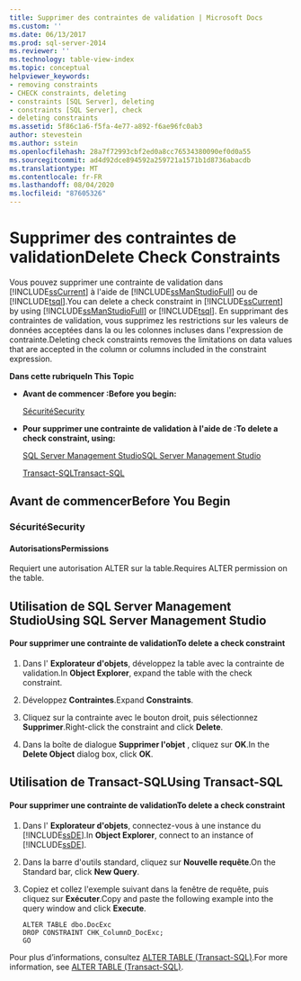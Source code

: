 ```yaml
---
title: Supprimer des contraintes de validation | Microsoft Docs
ms.custom: ''
ms.date: 06/13/2017
ms.prod: sql-server-2014
ms.reviewer: ''
ms.technology: table-view-index
ms.topic: conceptual
helpviewer_keywords:
- removing constraints
- CHECK constraints, deleting
- constraints [SQL Server], deleting
- constraints [SQL Server], check
- deleting constraints
ms.assetid: 5f86c1a6-f5fa-4e77-a892-f6ae96fc0ab3
author: stevestein
ms.author: sstein
ms.openlocfilehash: 28a7f72993cbf2ed0a8cc76534380090ef0d0a55
ms.sourcegitcommit: ad4d92dce894592a259721a1571b1d8736abacdb
ms.translationtype: MT
ms.contentlocale: fr-FR
ms.lasthandoff: 08/04/2020
ms.locfileid: "87605326"
---
```

# <a name="delete-check-constraints"></a><span data-ttu-id="5b1ca-102">Supprimer des contraintes de validation</span><span class="sxs-lookup"><span data-stu-id="5b1ca-102">Delete Check Constraints</span></span>
  <span data-ttu-id="5b1ca-103">Vous pouvez supprimer une contrainte de validation dans [!INCLUDE[ssCurrent](../../includes/sscurrent-md.md)] à l'aide de [!INCLUDE[ssManStudioFull](../../includes/ssmanstudiofull-md.md)] ou de [!INCLUDE[tsql](../../includes/tsql-md.md)].</span><span class="sxs-lookup"><span data-stu-id="5b1ca-103">You can delete a check constraint in [!INCLUDE[ssCurrent](../../includes/sscurrent-md.md)] by using [!INCLUDE[ssManStudioFull](../../includes/ssmanstudiofull-md.md)] or [!INCLUDE[tsql](../../includes/tsql-md.md)].</span></span> <span data-ttu-id="5b1ca-104">En supprimant des contraintes de validation, vous supprimez les restrictions sur les valeurs de données acceptées dans la ou les colonnes incluses dans l'expression de contrainte.</span><span class="sxs-lookup"><span data-stu-id="5b1ca-104">Deleting check constraints removes the limitations on data values that are accepted in the column or columns included in the constraint expression.</span></span>  
  
 <span data-ttu-id="5b1ca-105">**Dans cette rubrique**</span><span class="sxs-lookup"><span data-stu-id="5b1ca-105">**In This Topic**</span></span>  
  
-   <span data-ttu-id="5b1ca-106">**Avant de commencer :**</span><span class="sxs-lookup"><span data-stu-id="5b1ca-106">**Before you begin:**</span></span>  
  
     [<span data-ttu-id="5b1ca-107">Sécurité</span><span class="sxs-lookup"><span data-stu-id="5b1ca-107">Security</span></span>](#Security)  
  
-   <span data-ttu-id="5b1ca-108">**Pour supprimer une contrainte de validation à l'aide de :**</span><span class="sxs-lookup"><span data-stu-id="5b1ca-108">**To delete a check constraint, using:**</span></span>  
  
     [<span data-ttu-id="5b1ca-109">SQL Server Management Studio</span><span class="sxs-lookup"><span data-stu-id="5b1ca-109">SQL Server Management Studio</span></span>](#SSMSProcedure)  
  
     [<span data-ttu-id="5b1ca-110">Transact-SQL</span><span class="sxs-lookup"><span data-stu-id="5b1ca-110">Transact-SQL</span></span>](#TsqlProcedure)  
  
##  <a name="before-you-begin"></a><a name="BeforeYouBegin"></a> <span data-ttu-id="5b1ca-111">Avant de commencer</span><span class="sxs-lookup"><span data-stu-id="5b1ca-111">Before You Begin</span></span>  
  
###  <a name="security"></a><a name="Security"></a> <span data-ttu-id="5b1ca-112">Sécurité</span><span class="sxs-lookup"><span data-stu-id="5b1ca-112">Security</span></span>  
  
####  <a name="permissions"></a><a name="Permissions"></a> <span data-ttu-id="5b1ca-113">Autorisations</span><span class="sxs-lookup"><span data-stu-id="5b1ca-113">Permissions</span></span>  
 <span data-ttu-id="5b1ca-114">Requiert une autorisation ALTER sur la table.</span><span class="sxs-lookup"><span data-stu-id="5b1ca-114">Requires ALTER permission on the table.</span></span>  
  
##  <a name="using-sql-server-management-studio"></a><a name="SSMSProcedure"></a> <span data-ttu-id="5b1ca-115">Utilisation de SQL Server Management Studio</span><span class="sxs-lookup"><span data-stu-id="5b1ca-115">Using SQL Server Management Studio</span></span>  
  
#### <a name="to-delete-a-check-constraint"></a><span data-ttu-id="5b1ca-116">Pour supprimer une contrainte de validation</span><span class="sxs-lookup"><span data-stu-id="5b1ca-116">To delete a check constraint</span></span>  
  
1.  <span data-ttu-id="5b1ca-117">Dans l' **Explorateur d'objets**, développez la table avec la contrainte de validation.</span><span class="sxs-lookup"><span data-stu-id="5b1ca-117">In **Object Explorer**, expand the table with the check constraint.</span></span>  
  
2.  <span data-ttu-id="5b1ca-118">Développez  **Contraintes**.</span><span class="sxs-lookup"><span data-stu-id="5b1ca-118">Expand  **Constraints**.</span></span>  
  
3.  <span data-ttu-id="5b1ca-119">Cliquez sur la contrainte avec le bouton droit, puis sélectionnez **Supprimer**.</span><span class="sxs-lookup"><span data-stu-id="5b1ca-119">Right-click the constraint and click **Delete**.</span></span>  
  
4.  <span data-ttu-id="5b1ca-120">Dans la boîte de dialogue **Supprimer l'objet** , cliquez sur **OK**.</span><span class="sxs-lookup"><span data-stu-id="5b1ca-120">In the **Delete Object** dialog box, click **OK**.</span></span>  
  
##  <a name="using-transact-sql"></a><a name="TsqlProcedure"></a> <span data-ttu-id="5b1ca-121">Utilisation de Transact-SQL</span><span class="sxs-lookup"><span data-stu-id="5b1ca-121">Using Transact-SQL</span></span>  
  
#### <a name="to-delete-a-check-constraint"></a><span data-ttu-id="5b1ca-122">Pour supprimer une contrainte de validation</span><span class="sxs-lookup"><span data-stu-id="5b1ca-122">To delete a check constraint</span></span>  
  
1.  <span data-ttu-id="5b1ca-123">Dans l' **Explorateur d'objets**, connectez-vous à une instance du [!INCLUDE[ssDE](../../includes/ssde-md.md)].</span><span class="sxs-lookup"><span data-stu-id="5b1ca-123">In **Object Explorer**, connect to an instance of [!INCLUDE[ssDE](../../includes/ssde-md.md)].</span></span>  
  
2.  <span data-ttu-id="5b1ca-124">Dans la barre d'outils standard, cliquez sur **Nouvelle requête**.</span><span class="sxs-lookup"><span data-stu-id="5b1ca-124">On the Standard bar, click **New Query**.</span></span>  
  
3.  <span data-ttu-id="5b1ca-125">Copiez et collez l'exemple suivant dans la fenêtre de requête, puis cliquez sur **Exécuter**.</span><span class="sxs-lookup"><span data-stu-id="5b1ca-125">Copy and paste the following example into the query window and click **Execute**.</span></span>  
  
    ```  
    ALTER TABLE dbo.DocExc   
    DROP CONSTRAINT CHK_ColumnD_DocExc;  
    GO  
    ```  
  
 <span data-ttu-id="5b1ca-126">Pour plus d’informations, consultez [ALTER TABLE &#40;Transact-SQL&#41;](/sql/t-sql/statements/alter-table-transact-sql).</span><span class="sxs-lookup"><span data-stu-id="5b1ca-126">For more information, see [ALTER TABLE &#40;Transact-SQL&#41;](/sql/t-sql/statements/alter-table-transact-sql).</span></span>  
  
  
